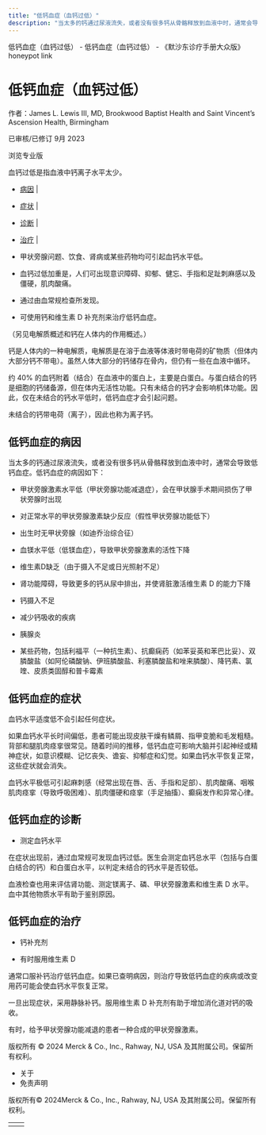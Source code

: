```yaml
---
title: "低钙血症（血钙过低）"
description: "当太多的钙通过尿液流失，或者没有很多钙从骨骼释放到血液中时，通常会导致低钙血症。低钙血症的病因如下："
---
```


﻿低钙血症（血钙过低） \- 低钙血症（血钙过低） \- 《默沙东诊疗手册大众版》 honeypot link

# 低钙血症（血钙过低）

作者：James L. Lewis III, MD, Brookwood Baptist Health and Saint Vincent’s Ascension
Health, Birmingham

已审核/已修订 9月 2023

浏览专业版

血钙过低是指血液中钙离子水平太少。

- [病因](#病因_v8897785_zh) \|
- [症状](#症状_v8897815_zh) \|
- [诊断](#诊断_v8897823_zh) \|
- [治疗](#治疗_v8897828_zh) \|

- 甲状旁腺问题、饮食、肾病或某些药物均可引起血钙水平低。

- 血钙过低加重是，人们可出现意识障碍、抑郁、健忘、手指和足趾刺麻感以及僵硬，肌肉酸痛。

- 通过由血常规检查所发现。

- 可使用钙和维生素 D 补充剂来治疗低钙血症。


（另见电解质概述和钙在人体内的作用概述。）

钙是人体内的一种电解质，电解质是在溶于血液等体液时带电荷的矿物质（但体内大部分钙不带电）。虽然人体大部分的钙储存在骨内，但仍有一些在血液中循环。

约 40% 的血钙附着（结合）在血液中的蛋白上，主要是白蛋白。与蛋白结合的钙是细胞的钙储备源，但在体内无活性功能。只有未结合的钙才会影响机体功能。因此，仅在未结合的钙水平低时，低钙血症才会引起问题。

未结合的钙带电荷（离子），因此也称为离子钙。

## 低钙血症的病因

当太多的钙通过尿液流失，或者没有很多钙从骨骼释放到血液中时，通常会导致低钙血症。低钙血症的病因如下：

- 甲状旁腺激素水平低（甲状旁腺功能减退症），会在甲状腺手术期间损伤了甲状旁腺时出现

- 对正常水平的甲状旁腺激素缺少反应（假性甲状旁腺功能低下）

- 出生时无甲状旁腺（如迪乔治综合征）

- 血镁水平低（低镁血症），导致甲状旁腺激素的活性下降

- 维生素D缺乏（由于摄入不足或日光照射不足）

- 肾功能障碍，导致更多的钙从尿中排出，并使肾脏激活维生素 D 的能力下降

- 钙摄入不足

- 减少钙吸收的疾病

- 胰腺炎

- 某些药物，包括利福平（一种抗生素）、抗癫痫药（如苯妥英和苯巴比妥）、双膦酸盐（如阿伦磷酸钠、伊班膦酸盐、利塞膦酸盐和唑来膦酸）、降钙素、氯喹、皮质类固醇和普卡霉素


## 低钙血症的症状

血钙水平适度低不会引起任何症状。

如果血钙水平长时间偏低，患者可能出现皮肤干燥有鳞屑、指甲变脆和毛发粗糙。背部和腿肌肉痉挛很常见。随着时间的推移，低钙血症可影响大脑并引起神经或精神症状，如意识模糊、记忆丧失、谵妄、抑郁症和幻觉。如果血钙水平恢复正常，这些症状就会消失。

血钙水平极低可引起麻刺感（经常出现在唇、舌、手指和足部）、肌肉酸痛、咽喉肌肉痉挛（导致呼吸困难）、肌肉僵硬和痉挛（手足抽搐）、癫痫发作和异常心律。

## 低钙血症的诊断

- 测定血钙水平


在症状出现前，通过血常规可发现血钙过低。医生会测定血钙总水平（包括与白蛋白结合的钙）和白蛋白水平，以判定未结合的钙水平是否较低。

血液检查也用来评估肾功能、测定镁离子、磷、甲状旁腺激素和维生素 D 水平。血中其他物质水平有助于鉴别原因。

## 低钙血症的治疗

- 钙补充剂

- 有时服用维生素 D


通常口服补钙治疗低钙血症。如果已查明病因，则治疗导致低钙血症的疾病或改变用药可能会使血钙水平恢复正常。

一旦出现症状，采用静脉补钙。服用维生素 D 补充剂有助于增加消化道对钙的吸收。

有时，给予甲状旁腺功能减退的患者一种合成的甲状旁腺激素。



版权所有 © 2024
Merck & Co., Inc., Rahway, NJ, USA 及其附属公司。保留所有权利。

- 关于
- 免责声明

版权所有© 2024Merck & Co., Inc., Rahway, NJ, USA 及其附属公司。保留所有权利。

|     |     |
| --- | --- |
|  |  |